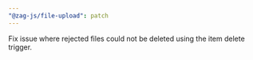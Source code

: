 ```yaml
---
"@zag-js/file-upload": patch
---
```


Fix issue where rejected files could not be deleted using the item delete trigger.
